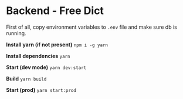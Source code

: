 # Backend - Free Dict

First of all, copy environment variables to `.env` file and make sure db is running.

**Install yarn (if not present)**
`npm i -g yarn`

**Install dependencies**
`yarn`

**Start (dev mode)**
`yarn dev:start`

**Build**
`yarn build`

**Start (prod)**
`yarn start:prod`
